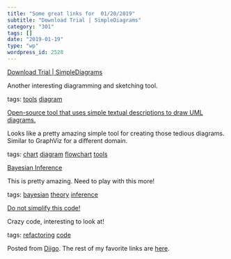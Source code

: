 ```yaml
---
title: "Some great links for  01/20/2019"
subtitle: "Download Trial | SimpleDiagrams"
category: "301"
tags: []
date: "2019-01-19"
type: "wp"
wordpress_id: 2528
---
```

[Download Trial | SimpleDiagrams](https://www.simplediagrams.com/trial) 

Another interesting diagramming and sketching tool. 

 tags: [tools](https://www.diigo.com/user/pitosalas/tools) [diagram](https://www.diigo.com/user/pitosalas/diagram)

 [Open-source tool that uses simple textual descriptions to draw UML diagrams.](http://plantuml.com) 

Looks like a pretty amazing simple tool for creating those tedious diagrams. Similar to GraphViz for a different domain.

 tags: [chart](https://www.diigo.com/user/pitosalas/chart) [diagram](https://www.diigo.com/user/pitosalas/diagram) [flowchart](https://www.diigo.com/user/pitosalas/flowchart) [tools](https://www.diigo.com/user/pitosalas/tools)

 [Bayesian Inference](https://seeing-theory.brown.edu/bayesian-inference/index.html) 

This is pretty amazing. Need to play with this more!

 tags: [bayesian](https://www.diigo.com/user/pitosalas/bayesian) [theory](https://www.diigo.com/user/pitosalas/theory) [inference](https://www.diigo.com/user/pitosalas/inference)

 [Do not simplify this code!](https://github.com/kubernetes/kubernetes/blob/ec2e767e59395376fa191d7c56a74f53936b7653/pkg/controller/volume/persistentvolume/pv_controller.go?utm_source=hackernewsletter&utm_medium=email&utm_term=fav&mc_cid=258334395b&mc_eid=694db8ca58) 

Crazy code, interesting to look at!

 tags: [refactoring](https://www.diigo.com/user/pitosalas/refactoring) [code](https://www.diigo.com/user/pitosalas/code)

Posted from [Diigo](https://www.diigo.com). The rest of my favorite links are [here](https://www.diigo.com/user/pitosalas).